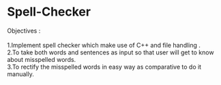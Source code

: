 # Spell-Checker
Objectives :<br/><br/>
1.Implement spell checker which make use of C++ and file handling .<br/>
2.To take both words and sentences as input so that user will get to know about misspelled words.<br/> 
3.To rectify the misspelled words in easy way as comparative to do it manually.
